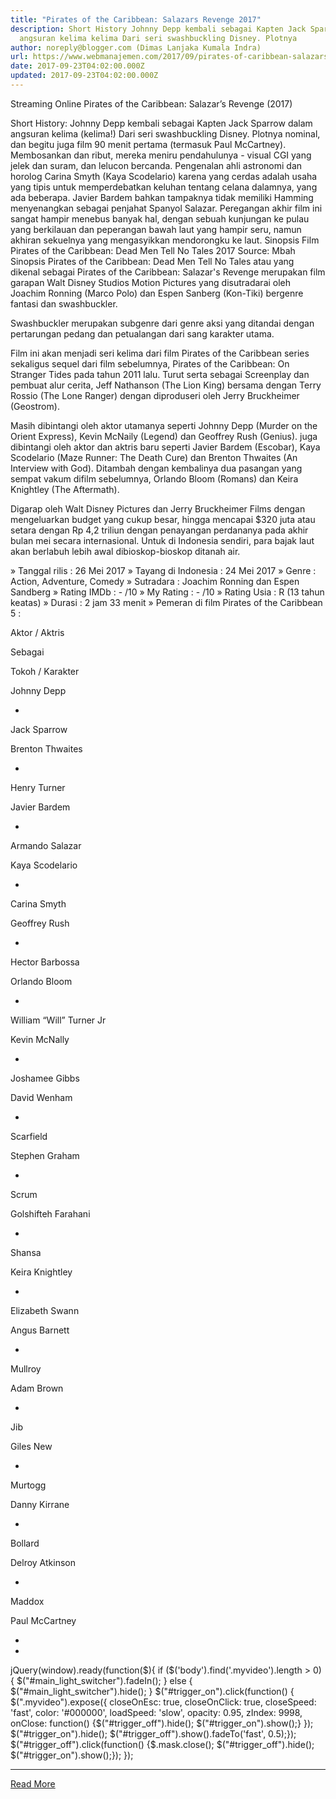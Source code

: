 ```yaml
---
title: "Pirates of the Caribbean: Salazars Revenge 2017"
description: Short History Johnny Depp kembali sebagai Kapten Jack Sparrow dalam
  angsuran kelima kelima Dari seri swashbuckling Disney. Plotnya
author: noreply@blogger.com (Dimas Lanjaka Kumala Indra)
url: https://www.webmanajemen.com/2017/09/pirates-of-caribbean-salazars-revenge.html
date: 2017-09-23T04:02:00.000Z
updated: 2017-09-23T04:02:00.000Z
---
```


Streaming Online Pirates of the Caribbean: Salazar’s Revenge (2017)

Short History: Johnny Depp kembali sebagai Kapten Jack Sparrow dalam angsuran kelima (kelima!) Dari seri swashbuckling Disney. Plotnya nominal, dan begitu juga film 90 menit pertama (termasuk Paul McCartney). Membosankan dan ribut, mereka meniru pendahulunya - visual CGI yang jelek dan suram, dan lelucon bercanda. Pengenalan ahli astronomi dan horolog Carina Smyth (Kaya Scodelario) karena yang cerdas adalah usaha yang tipis untuk memperdebatkan keluhan tentang celana dalamnya, yang ada beberapa. Javier Bardem bahkan tampaknya tidak memiliki Hamming menyenangkan sebagai penjahat Spanyol Salazar. Peregangan akhir film ini sangat hampir menebus banyak hal, dengan sebuah kunjungan ke pulau yang berkilauan dan peperangan bawah laut yang hampir seru, namun akhiran sekuelnya yang mengasyikkan mendorongku ke laut.
Sinopsis Film Pirates of the Caribbean: Dead Men Tell No Tales 2017
Source: Mbah Sinopsis
Pirates of the Caribbean: Dead Men Tell No Tales atau yang dikenal sebagai Pirates of the Caribbean: Salazar's Revenge merupakan film garapan Walt Disney Studios Motion Pictures yang disutradarai oleh Joachim Ronning (Marco Polo) dan Espen Sanberg (Kon-Tiki) bergenre fantasi dan swashbuckler.

Swashbuckler merupakan subgenre dari genre aksi yang ditandai dengan pertarungan pedang dan petualangan dari sang karakter utama.

Film ini akan menjadi seri kelima dari film Pirates of the Caribbean series sekaligus sequel dari film sebelumnya, Pirates of the Caribbean: On Stranger Tides pada tahun 2011 lalu. Turut serta sebagai Screenplay dan pembuat alur cerita, Jeff Nathanson (The Lion King) bersama dengan Terry Rossio (The Lone Ranger) dengan diproduseri oleh Jerry Bruckheimer (Geostrom).


Masih dibintangi oleh aktor utamanya seperti Johnny Depp (Murder on the Orient Express), Kevin McNaily (Legend) dan Geoffrey Rush (Genius). juga dibintangi oleh aktor dan aktris baru seperti Javier Bardem (Escobar), Kaya Scodelario (Maze Runner: The Death Cure) dan Brenton Thwaites (An Interview with God). Ditambah dengan kembalinya dua pasangan yang sempat vakum difilm sebelumnya, Orlando Bloom (Romans) dan Keira Knightley (The Aftermath).


Digarap oleh Walt Disney Pictures dan Jerry Bruckheimer Films dengan mengeluarkan budget yang cukup besar, hingga mencapai $320 juta atau setara dengan Rp 4,2 triliun dengan penayangan perdananya pada akhir bulan mei secara internasional. Untuk di Indonesia sendiri, para bajak laut akan berlabuh lebih awal dibioskop-bioskop ditanah air.


» Tanggal rilis : 26 Mei 2017
» Tayang di Indonesia : 24 Mei 2017
» Genre : Action, Adventure, Comedy
» Sutradara : Joachim Ronning dan Espen Sandberg
» Rating IMDb : - /10
» My Rating : - /10
» Rating Usia : R (13 tahun keatas)
» Durasi : 2 jam 33 menit
» Pemeran di film Pirates of the Caribbean 5 :



Aktor / Aktris

Sebagai

Tokoh / Karakter


Johnny Depp

-

Jack Sparrow


Brenton Thwaites

-

Henry Turner


Javier Bardem

-

Armando Salazar


Kaya Scodelario

-

Carina Smyth


Geoffrey Rush

-

Hector Barbossa


Orlando Bloom

-

William “Will” Turner Jr


Kevin McNally

-

Joshamee Gibbs


David Wenham

-

Scarfield


Stephen Graham

-

Scrum


Golshifteh Farahani

-

Shansa


Keira Knightley

-

Elizabeth Swann


Angus Barnett

-

Mullroy


Adam Brown

-

Jib


Giles New

-

Murtogg


Danny Kirrane

-

Bollard


Delroy Atkinson

-

Maddox


Paul McCartney

-

-





jQuery(window).ready(function($){  if ($('body').find('.myvideo').length > 0) { $("#main_light_switcher").fadeIn(); } else { $("#main_light_switcher").hide(); }  $("#trigger_on").click(function() { $(".myvideo").expose({ closeOnEsc: true, closeOnClick: true, closeSpeed: 'fast', color: '#000000', loadSpeed: 'slow', opacity: 0.95, zIndex: 9998, onClose: function() {$("#trigger_off").hide(); $("#trigger_on").show();} });  $("#trigger_on").hide(); $("#trigger_off").show().fadeTo('fast', 0.5);}); $("#trigger_off").click(function() {$.mask.close(); $("#trigger_off").hide(); $("#trigger_on").show();});  });<hr/> <a href="https://www.webmanajemen.com/2017/09/pirates-of-caribbean-salazars-revenge.html" rel="follow" class="button" id="read-more">Read More</a>